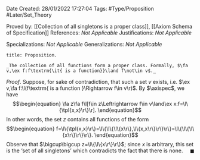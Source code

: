 <div class="topSpace"></div>

Date Created: 28/01/2022 17:27:04
Tags: #Type/Proposition #Later/Set_Theory

Proved by: [[Collection of all singletons is a proper class]], [[Axiom Schema of Specification]]
References: _Not Applicable_
Justifications: _Not Applicable_

Specializations: _Not Applicable_
Generalizations: _Not Applicable_

``` ad-Proposition
title: Proposition.

_The collection of all functions form a proper class. Formally, $\fa v,\ex f:f\textrm{\it{ is a function}}\land f\not\in v$._

```

_Proof_. Suppose, for sake of contradiction, that such a set $v$ exists, i.e. $\ex v,\fa f:\l(f\textrm{ is a function }\Rightarrow f\in v\r)$. By $\axispec$, we have
$$\begin{equation}
    \fa z\fa f\l[f\in z\Leftrightarrow f\in v\land\ex x:f=\l\{\tpl{x,x}\r\}\r].
\end{equation}$$
In other words, the set $z$ contains all functions of the form
$$\begin{equation}
    f=\l\{\tpl{x,x}\r\}=\l\{\l\{\l\{x\r\},\l\{x,x\r\}\r\}\r\}=\l\{\l\{\l\{x\r\}\r\}\r\}.
\end{equation}$$
Observe that $\bigcup\bigcup z=\l\{\l\{x\r\}\r\}$; since $x$ is arbitrary, this set is the $\textrm{`}$set of all singletons$\textrm{'}$ which contradicts the fact that there is none.<span style="float:right;">$\blacksquare$</span>
